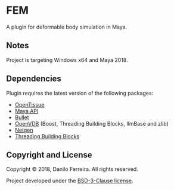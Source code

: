 # FEM
A plugin for deformable body simulation in Maya.

Notes
-----
Project is targeting Windows x64 and Maya 2018.

Dependencies
------------
Plugin requires the latest version of the following packages:

* [OpenTissue](http://www.opentissue.org)
* [Maya API](https://www.autodesk.com/maya)
* [Bullet](http://bulletphysics.org)
* [OpenVDB](http://www.openvdb.org) (Boost, Threading Building Blocks, IlmBase and zlib)
* [Netgen](https://ngsolve.org)
* [Threading Building Blocks](https://www.threadingbuildingblocks.org)

Copyright and License
---------------------
Copyright &copy; 2018, Danilo Ferreira. All rights reserved.

Project developed under the [BSD-3-Clause license](LICENSE).